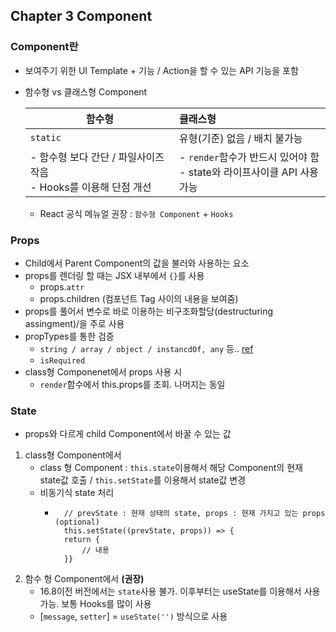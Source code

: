 ## Chapter 3 Component

### Component란
- 보여주기 위한 UI Template + 기능 / Action을 할 수 있는 API 기능을 포함
- 함수형 vs 클래스형 Component  

    | 함수형 | 클래스형 |
    |---|:---|
    | `static` | 유형(기준) 없음 / 배치 불가능 |
    | - 함수형 보다 간단 / 파일사이즈 작음 <br> - Hooks를 이용해 단점 개선| - `render`함수가 반드시 있어야 함 <br> - state와 라이프사이클 API 사용가능 |
    - React 공식 메뉴얼 권장 : `함수형 Component` + `Hooks`

### Props
- Child에서 Parent Component의 값을 불러와 사용하는 요소
- props를 렌더링 할 때는 JSX 내부에서 `{}`를 사용
    - props.`attr`
    - props.children (컴포넌트 Tag 사이의 내용을 보여줌)
- props를 풀어서 변수로 바로 이용하는 비구조화할당(destructuring assingment)/을 주로 사용
- propTypes를 통한 검증
    - `string / array / object / instancdOf, any` 등.. [ref](https://github.com/facebook/prop-types)
    - `isRequired`
- class형 Componenet에서 props 사용 시
    - `render`함수에서 this.props를 조회. 나머지는 동일

### State
- props와 다르게 child Component에서 바꿀 수 있는 값
1) class형 Component에서
    - class 형 Component : `this.state`이용해서 해당 Component의 현재 state값 호출 / `this.setState`를 이용해서 state값 변경
    - 비동기식 state 처리
        - ```
            // prevState : 현재 상태의 state, props : 현재 가지고 있는 props (optional)
            this.setState((prevState, props)) => {
            return {
                // 내용
            }}
            ```
2) 함수 형 Component에서 **(권장)**
    - 16.8이전 버전에서는 `state`사용 불가. 이후부터는 useState를 이용해서 사용 가능. 보통 Hooks를 많이 사용
    - [`message`, `setter`] = `useState('')` 방식으로 사용